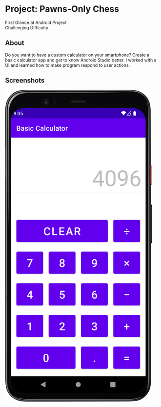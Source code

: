 # Project: Pawns-Only Chess
First Glance at Android Project  
Challenging Difficulty  

## About
Do you want to have a custom calculator on your smartphone? Create a basic calculator app and get to know Android Studio better. I worked with a UI and learned how to make program respond to user actions.  

## Screenshots

![Basic Calculator](/screenshots/1.png)  

